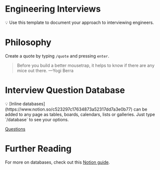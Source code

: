 # Engineering Interviews

<aside>
💡 Use this template to document your approach to interviewing engineers.

</aside>

# Philosophy

Create a quote by typing `/quote` and pressing `enter`.

> Before you build a better mousetrap, it helps to know if there are any mice out there. —Yogi Berra
> 

# Interview Question Database

<aside>
💡 [Inline databases](https://www.notion.so/c523297c17634873a52317dd7a3e0b77) can be added to any page as tables, boards, calendars, lists or galleries. Just type `/database` to see your options.

</aside>

[Questions](Engineering%20Interviews%20a62823491d40442d9ce60333cc3a2df6/Questions%2094b2dc4bfb73412fae37bf67709c8f50.csv)

# Further Reading

For more on databases, check out this [Notion guide](https://www.notion.so/Intro-to-databases-fd8cd2d212f74c50954c11086d85997e).